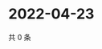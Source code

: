 # 2022-04-23

共 0 条

<!-- BEGIN WEIBO -->
<!-- 最后更新时间 Sat Apr 23 2022 01:23:22 GMT+0800 (China Standard Time) -->

<!-- END WEIBO -->
